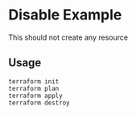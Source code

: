 # Disable Example

This should not create any resource

## Usage
```
terraform init
terraform plan
terraform apply
terraform destroy
```
<!-- BEGINNING OF PRE-COMMIT-TERRAFORM DOCS HOOK -->

<!-- END OF PRE-COMMIT-TERRAFORM DOCS HOOK -->
